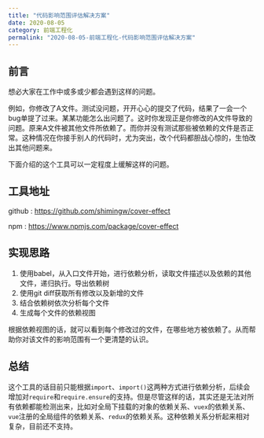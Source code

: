 ```yaml
---
title: "代码影响范围评估解决方案"
date: 2020-08-05
category: 前端工程化
permalink: "2020-08-05-前端工程化-代码影响范围评估解决方案"
---
```


## 前言

想必大家在工作中或多或少都会遇到这样的问题。

例如，你修改了A文件。测试没问题，开开心心的提交了代码，结果了一会一个bug单提了过来。某某功能怎么出问题了。这时你发现正是你修改的A文件导致的问题。原来A文件被其他文件所依赖了。而你并没有测试那些被依赖的文件是否正常。这种情况在你接手别人的代码时，尤为突出，改个代码都胆战心惊的，生怕改出其他问题来。

下面介绍的这个工具可以一定程度上缓解这样的问题。

## 工具地址

github : https://github.com/shimingw/cover-effect

npm :  https://www.npmjs.com/package/cover-effect

## 实现思路

1. 使用babel，从入口文件开始，进行依赖分析，读取文件描述以及依赖的其他文件，递归执行。导出依赖树
2. 使用git diff获取所有修改以及新增的文件
3. 结合依赖树依次分析每个文件
4. 生成每个文件的依赖视图

根据依赖视图的话，就可以看到每个修改过的文件，在哪些地方被依赖了。从而帮助你对该文件的影响范围有一个更清楚的认识。

## 总结

这个工具的话目前只能根据`import`、`import()`这两种方式进行依赖分析，后续会增加对`require`和`require.ensure`的支持。但是尽管这样的话，其实还是无法对所有依赖都能检测出来，比如对全局下挂载的对象的依赖关系、`vuex`的依赖关系、`vue`注册的全局组件的依赖关系、`redux`的依赖关系。这种依赖关系分析起来相对复杂，目前还不支持。

